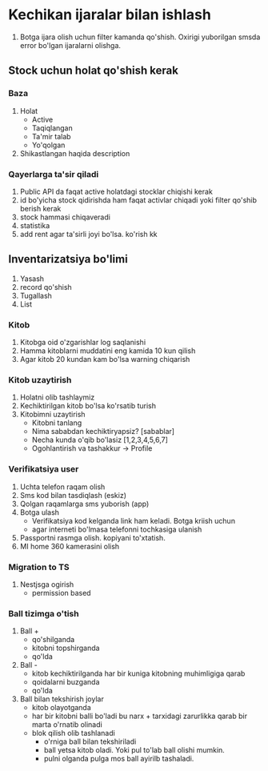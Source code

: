 # Kechikan ijaralar bilan ishlash

1. Botga ijara olish uchun filter kamanda qo'shish. Oxirigi yuborilgan smsda error bo'lgan ijaralarni olishga.

## Stock uchun holat qo'shish kerak

### Baza

1. Holat
    - Active
    - Taqiqlangan
    - Ta'mir talab
    - Yo'qolgan
2. Shikastlangan haqida description

### Qayerlarga ta'sir qiladi

1. Public API da faqat active holatdagi stocklar chiqishi kerak
2. id bo'yicha stock qidirishda ham faqat activlar chiqadi yoki filter qo'shib berish kerak
3. stock hammasi chiqaveradi
4. statistika
5. add rent agar ta'sirli joyi bo'lsa. ko'rish kk

## Inventarizatsiya bo'limi

1. Yasash
2. record qo'shish
3. Tugallash
4. List

### Kitob

1. Kitobga oid o'zgarishlar log saqlanishi
2. Hamma kitoblarni muddatini eng kamida 10 kun qilish
3. Agar kitob 20 kundan kam bo'lsa warning chiqarish

### Kitob uzaytirish

1. Holatni olib tashlaymiz
2. Kechiktirilgan kitob bo'lsa ko'rsatib turish
3. Kitobimni uzaytirish
    - Kitobni tanlang
    - Nima sababdan kechiktiryapsiz? [sabablar]
    - Necha kunda o'qib bo'lasiz [1,2,3,4,5,6,7]
    - Ogohlantirish va tashakkur -> Profile

### Verifikatsiya user

1. Uchta telefon raqam olish
2. Sms kod bilan tasdiqlash (eskiz)
3. Qolgan raqamlarga sms yuborish (app)
4. Botga ulash
    - Verifikatsiya kod kelganda link ham keladi. Botga kriish uchun
    - agar interneti bo'lmasa telefonni tochkasiga ulanish
5. Passportni rasmga olish. kopiyani to'xtatish.
6. MI home 360 kamerasini olish

### Migration to TS

1. Nestjsga ogirish
    - permission based

### Ball tizimga o'tish

1. Ball +
    - qo'shilganda
    - kitobni topshirganda
    - qo'lda
2. Ball -
    - kitob kechiktirilganda har bir kuniga kitobning muhimligiga qarab
    - qoidalarni buzganda
    - qo'lda
3. Ball bilan tekshirish joylar
    - kitob olayotganda
    - har bir kitobni balli bo'ladi bu narx + tarxidagi zarurlikka qarab bir marta o'rnatib olinadi
    - blok qilish olib tashlanadi
        - o'rniga ball bilan tekshiriladi
        - ball yetsa kitob oladi. Yoki pul to'lab ball olishi mumkin.
        - pulni olganda pulga mos ball ayirilb tashaladi.
